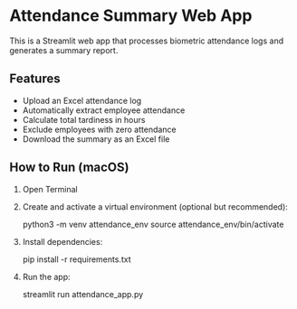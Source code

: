 # Attendance Summary Web App

This is a Streamlit web app that processes biometric attendance logs and generates a summary report.

## Features

- Upload an Excel attendance log
- Automatically extract employee attendance
- Calculate total tardiness in hours
- Exclude employees with zero attendance
- Download the summary as an Excel file

## How to Run (macOS)

1. Open Terminal
2. Create and activate a virtual environment (optional but recommended):

   python3 -m venv attendance_env
   source attendance_env/bin/activate

3. Install dependencies:

   pip install -r requirements.txt

4. Run the app:

   streamlit run attendance_app.py
